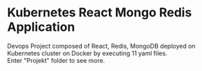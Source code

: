 # Kubernetes React Mongo Redis Application
Devops Project composed of React, Redis, MongoDB deployed on Kubernetes cluster on Docker by executing 11 yaml files. <br/>
Enter "Projekt" folder to see more.
